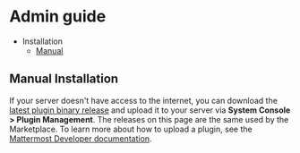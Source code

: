 # Admin guide

- Installation
    - [Manual](#manual-installation)

## Manual Installation

If your server doesn't have access to the internet, you can download the [latest plugin binary release](https://github.com/mattermost/mattermost-plugin-splunk/releases) and upload it to your server via **System Console > Plugin Management**. The releases on this page are the same used by the Marketplace. To learn more about how to upload a plugin, see the [Mattermost Developer documentation](https://developers.mattermost.com/integrate/plugins/using-and-managing-plugins/).